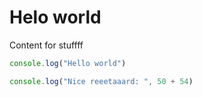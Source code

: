 # Helo world
Content for stuffff

```js
console.log("Hello world")
```

```js
console.log("Nice reeetaaard: ", 50 + 54)
```
